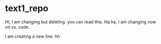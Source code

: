 # text1_repo


Hi, I am changing but deleting. you can read this. Ha ha,  I am changing now on vs. code.

I am creating a new line. hh 



